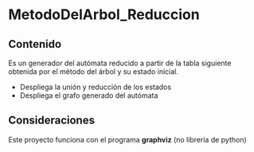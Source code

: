 # MetodoDelArbol_Reduccion

## Contenido
Es un generador del autómata reducido a partir de la tabla siguiente obtenida por el método del árbol y su estado inicial.

* Despliega la unión y reducción de los estados
* Despliega el grafo generado del autómata

## Consideraciones
Este proyecto funciona con el programa **graphviz** (no libreria de python)